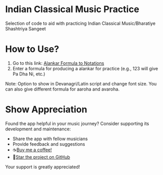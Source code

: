 # Indian Classical Music Practice
Selection of code to aid with practicing Indian Classical Music/Bharatiye Shashtriya Sangeet

# How to Use?

1. Go to this link: [Alankar Formula to Notations](https://pamitabh.github.io/indian-classical-music-practice/)
2. Enter a formula for producing a alankar for practice (e.g., 123 will give Pa Dha Ni, etc.)

Note: Option to show in Devanagri/Latin script and change font size. You can also give different formula for aaroha and avaroha.

# Show Appreciation

Found the app helpful in your music journey? Consider supporting its development and maintenance:

- Share the app with fellow musicians
- Provide feedback and suggestions
- ☕[Buy me a coffee!](https://paypal.me/pamitabh)
- 🌟[Star the project on GitHub](https://github.com/pamitabh/indian-classical-music-practice)

Your support is greatly appreciated!

